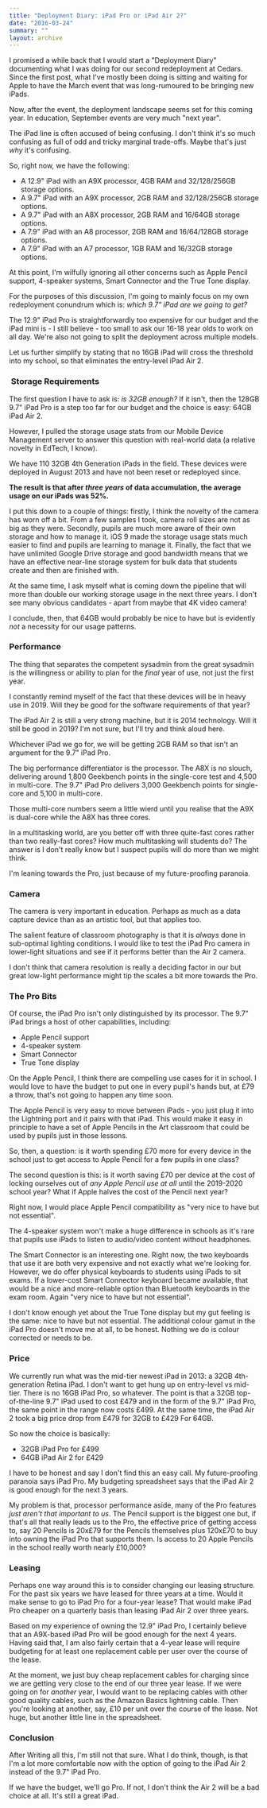 ```yaml
---
title: "Deployment Diary: iPad Pro or iPad Air 2?"
date: "2016-03-24"
summary: ""
layout: archive
---
```


I promised a while back that I would start a "Deployment Diary" documenting what I was doing for our second redeployment at Cedars. Since the first post, what I've mostly been doing is sitting and waiting for Apple to have the March event that was long-rumoured to be bringing new iPads.

Now, after the event, the deployment landscape seems set for this coming year. In education, September events are very much "next year".

The iPad line is often accused of being confusing. I don't think it's so much confusing as full of odd and tricky marginal trade-offs. Maybe that's just _why_ it's confusing.

So, right now, we have the following:

- A 12.9" iPad with an A9X processor, 4GB RAM and 32/128/256GB storage options.
- A 9.7" iPad with an A9X processor, 2GB RAM and 32/128/256GB storage options.
- A 9.7" iPad with an A8X processor, 2GB RAM and 16/64GB storage options.
- A 7.9" iPad with an A8 processor, 2GB RAM and 16/64/128GB storage options.
- A 7.9" iPad with an A7 processor, 1GB RAM and 16/32GB storage options.

At this point, I'm wilfully ignoring all other concerns such as Apple Pencil support, 4-speaker systems, Smart Connector and the True Tone display.

For the purposes of this discussion, I'm going to mainly focus on my own redeployment conundrum which is: _which 9.7" iPad are we going to get?_

The 12.9" iPad Pro is straightforwardly too expensive for our budget and the iPad mini is - I still believe - too small to ask our 16-18 year olds to work on all day. We're also not going to split the deployment across multiple models.

Let us further simplify by stating that no 16GB iPad will cross the threshold into my school, so that eliminates the entry-level iPad Air 2.

###  Storage Requirements

The first question I have to ask is: _is 32GB enough?_ If it isn't, then the 128GB 9.7" iPad Pro is a step too far for our budget and the choice is easy: 64GB iPad Air 2.

However, I pulled the storage usage stats from our Mobile Device Management server to answer this question with real-world data (a relative novelty in EdTech, I know).

We have 110 32GB 4th Generation iPads in the field. These devices were deployed in August 2013 and have not been reset or redeployed since.

**The result is that after _three years_ of data accumulation, the average usage on our iPads was 52%.**

I put this down to a couple of things: firstly, I think the novelty of the camera has worn off a bit. From a few samples I took, camera roll sizes are not as big as they were. Secondly, pupils are much more aware of their own storage and how to manage it. iOS 9 made the storage usage stats much easier to find and pupils are learning to manage it. Finally, the fact that we have unlimited Google Drive storage and good bandwidth means that we have an effective near-line storage system for bulk data that students create and then are finished with.

At the same time, I ask myself what is coming down the pipeline that will more than double our working storage usage in the next three years. I don't see many obvious candidates - apart from maybe that 4K video camera!

I conclude, then, that 64GB would probably be nice to have but is evidently _not_ a necessity for our usage patterns.

### Performance

The thing that separates the competent sysadmin from the great sysadmin is the willingness or ability to plan for the _final_ year of use, not just the first year.

I constantly remind myself of the fact that these devices will be in heavy use in 2019. Will they be good for the software requirements of that year?

The iPad Air 2 is still a very strong machine, but it is 2014 technology. Will it still be good in 2019? I'm not sure, but I'll try and think aloud here.

Whichever iPad we go for, we will be getting 2GB RAM so that isn't an argument for the 9.7" iPad Pro.

The big performance differentiator is the processor. The A8X is no slouch, delivering around 1,800 Geekbench points in the single-core test and 4,500 in multi-core. The 9.7" iPad Pro delivers 3,000 Geekbench points for single-core and 5,100 in multi-core.

Those multi-core numbers seem a little wierd until you realise that the A9X is dual-core while the A8X has three cores.

In a multitasking world, are you better off with three quite-fast cores rather than two really-fast cores? How much multitasking will students do? The answer is I don't really know but I suspect pupils will do more than we might think.

I'm leaning towards the Pro, just because of my future-proofing paranoia.

### Camera

The camera is very important in education. Perhaps as much as a data capture device than as an artistic tool, but that applies too.

The salient feature of classroom photography is that it is _always_ done in sub-optimal lighting conditions. I would like to test the iPad Pro camera in lower-light situations and see if it performs better than the Air 2 camera.

I don't think that camera resolution is really a deciding factor in our but great low-light performance might tip the scales a bit more towards the Pro.

### The Pro Bits

Of course, the iPad Pro isn't only distinguished by its processor. The 9.7" iPad brings a host of other capabilities, including:

- Apple Pencil support
- 4-speaker system
- Smart Connector
- True Tone display

On the Apple Pencil, I think there are compelling use cases for it in school. I would love to have the budget to put one in every pupil's hands but, at £79 a throw, that's not going to happen any time soon.

The Apple Pencil is very easy to move between iPads - you just plug it into the Lightning port and it pairs with that iPad. This would make it easy in principle to have a set of Apple Pencils in the Art classroom that could be used by pupils just in those lessons.

So, then, a question: is it worth spending £70 more for every device in the school just to get access to Apple Pencil for a few pupils in one class?

The second question is this: is it worth saving £70 per device at the cost of locking ourselves out of _any Apple Pencil use at all_ until the 2019-2020 school year? What if Apple halves the cost of the Pencil next year?

Right now, I would place Apple Pencil compatibility as "very nice to have but not essential".

The 4-speaker system won't make a huge difference in schools as it's rare that pupils use iPads to listen to audio/video content without headphones.

The Smart Connector is an interesting one. Right now, the two keyboards that use it are both very expensive and not exactly what we're looking for. However, we do offer physical keyboards to students using iPads to sit exams. If a lower-cost Smart Connector keyboard became available, that would be a nice and more-reliable option than Bluetooth keyboards in the exam room. Again "very nice to have but not essential".

I don't know enough yet about the True Tone display but my gut feeling is the same: nice to have but not essential. The additional colour gamut in the iPad Pro doesn't move me at all, to be honest. Nothing we do is colour corrected or needs to be.

### Price

We currently run what was the mid-tier newest iPad in 2013: a 32GB 4th-generation Retina iPad. I don't want to get hung up on entry-level vs mid-tier. There is no 16GB iPad Pro, so whatever. The point is that a 32GB top-of-the-line 9.7" iPad used to cost £479 and in the form of the 9.7" iPad Pro, the same point in the range now costs £499. At the same time, the iPad Air 2 took a big price drop from £479 for 32GB to £429 For 64GB.

So now the choice is basically:

- 32GB iPad Pro for £499
- 64GB iPad Air 2 for £429

I have to be honest and say I don't find this an easy call. My future-proofing paranoia says iPad Pro. My budgeting spreadsheet says that the iPad Air 2 is good enough for the next 3 years.

My problem is that, processor performance aside, many of the Pro features _just aren't that important to us_. The Pencil support is the biggest one but, if that's all that really leads us to the Pro, the effective price of getting access to, say 20 Pencils is 20x£79 for the Pencils themselves plus 120x£70 to buy into owning the iPad Pro that supports them. Is access to 20 Apple Pencils in the school really worth nearly £10,000?

### Leasing

Perhaps one way around this is to consider changing our leasing structure. For the past six years we have leased for three years at a time. Would it make sense to go to iPad Pro for a four-year lease? That would make iPad Pro cheaper on a quarterly basis than leasing iPad Air 2 over three years.

Based on my experience of owning the 12.9" iPad Pro, I certainly believe that an A9X-based iPad Pro will be good enough for the next 4 years. Having said that, I am also fairly certain that a 4-year lease will require budgeting for at least one replacement cable per user over the course of the lease.

At the moment, we just buy cheap replacement cables for charging since we are getting very close to the end of our three year lease. If we were going on for _another_ year, I would want to be replacing cables with other good quality cables, such as the Amazon Basics lightning cable. Then you're looking at another, say, £10 per unit over the course of the lease. Not huge, but another little line in the spreadsheet.

### Conclusion

After Writing all this, I'm still not that sure. What I do think, though, is that I'm a lot more comfortable now with the option of going to the iPad Air 2 instead of the 9.7" iPad Pro.

If we have the budget, we'll go Pro. If not, I don't think the Air 2 will be a bad choice at all. It's still a great iPad.

